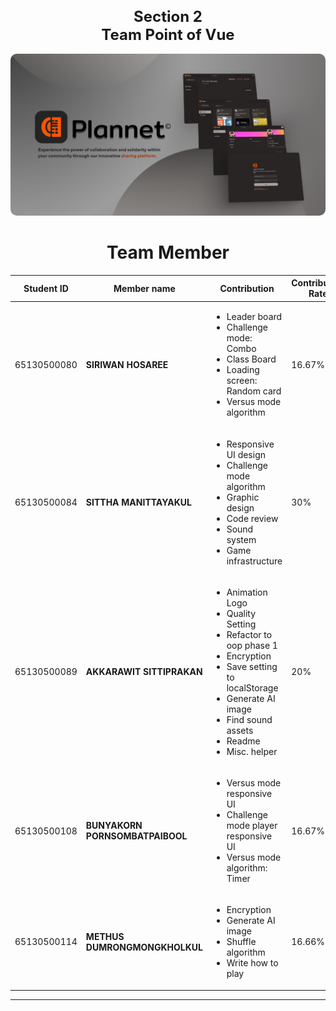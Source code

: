 <div align="center">
  <h1 style="font-size:24px;">Section 2 <br>
  Team Point of Vue</h1>
</div>

<!-- <img width="100%" src="./readme_src/team-tag.jpg" alt="my banner"> -->
<div align="center">
<img src = "./src/assets/readme/Poster Read me project 2.png" style = "border-radius:10px">
</div>

<h1 align = "center">Team Member</h1>

<div align="center">
<table>
<thead>
<tr>
<th width="">Student ID</th>
<th width="">Member name</th>
<th width="30%">Contribution</th>
<th width="">Contribution Rate</th>
<th width=""></th>
</tr>
</thead>
<tbody>
<tr>
<td>65130500080</td>
<td><b>SIRIWAN HOSAREE</b></td>
<td>
  <ul>
  <li>Leader board</li>
  <li>Challenge mode: Combo</li>
  <li>Class Board</li>
  <li>Loading screen: Random card</li>
  <li>Versus mode algorithm</li>
  </ul>
</td>
<td>
  16.67%
</td>
<td><img src="/readme_src/avatar/mook.png"></td>
</tr>
<tr>
<td>65130500084</td>
<td><b>SITTHA MANITTAYAKUL</b></td>
<td>
<ul>
<li>Responsive UI design</li>
<li>Challenge mode algorithm</li>
<li>Graphic design</li>
<li>Code review</li>
<li>Sound system</li>
<li>Game infrastructure</li>
</ul>
</td>
<td>30%</td>
<td><img src="/readme_src//avatar/mink.png"></td>
</tr>
<tr>
<td>65130500089</td>
<td><b>AKKARAWIT SITTIPRAKAN</b></td>
<td>
<ul>
<li>Animation Logo
</li>
<li>Quality Setting</li>
<li>Refactor to oop phase 1</li>
<li>Encryption</li>
<li>Save setting to localStorage</li>
<li>Generate AI image</li>
<li>Find sound assets</li>
<li>Readme</li>
<li>Misc. helper</li>
</ul>
</td>
<td>
  20%
</td>
<td><img src="/readme_src/avatar/title.png"></td>
</tr>
<tr>
<td>65130500108</td>
<td><b>BUNYAKORN PORNSOMBATPAIBOOL</b></td>
<td>
<ul>
<li>Versus mode responsive UI</li>
<li>Challenge mode player responsive UI</li>
<li>Versus mode algorithm: Timer</li>
</ul>
</td>
<td>16.67%</td>
<td><img src="/readme_src/avatar/goko.png"></td>
</tr>
<tr>
<td>65130500114</td>
<td><b>METHUS DUMRONGMONGKHOLKUL</b></td>
<td>
<ul>
<li>Encryption</li>
<li>Generate AI image</li>
<li>Shuffle algorithm</li>
<li>Write how to play</li>
</ul>
</td>
<td>16.66%</td>
<td><img src="/readme_src/avatar/tae.png"></td>
</tr>
</tbody>
</table>
</div>

<hr>
<br>
